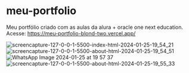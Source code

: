 # meu-portfolio
Meu portfólio criado com as aulas da alura + oracle one next education.
Acesse: https://meu-portfolio-blond-two.vercel.app/



![screencapture-127-0-0-1-5500-index-html-2024-01-25-19_54_21](https://github.com/OWillMatheuz/meu-portfolio/assets/119905167/fc3e1303-dce9-43b5-b4d6-bb3a0bfe355b)
![screencapture-127-0-0-1-5500-about-html-2024-01-25-19_54_51](https://github.com/OWillMatheuz/meu-portfolio/assets/119905167/3e794ba1-9f68-4031-ab89-8b6f975e17ca)
![WhatsApp Image 2024-01-25 at 19 57 37](https://github.com/OWillMatheuz/meu-portfolio/assets/119905167/b4ce8520-1833-4f73-886e-316ca4dc9500)
![screencapture-127-0-0-1-5500-about-html-2024-01-25-19_55_33](https://github.com/OWillMatheuz/meu-portfolio/assets/119905167/6ce3bd6b-330e-45ec-863c-df1252665f06)
